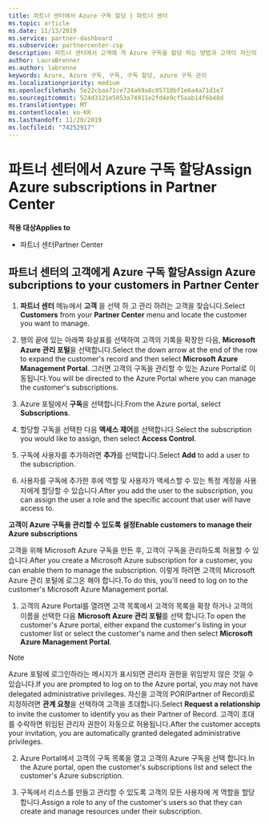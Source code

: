 ```yaml
---
title: 파트너 센터에서 Azure 구독 할당 | 파트너 센터
ms.topic: article
ms.date: 11/13/2019
ms.service: partner-dashboard
ms.subservice: partnercenter-csp
description: 파트너 센터에서 고객에 게 Azure 구독을 할당 하는 방법과 고객이 자신의 구독을 관리 하도록 설정 하는 방법을 알아봅니다.
author: LauraBrenner
ms.author: labrenne
keywords: Azure, Azure 구독, 구독, 구독 할당, azure 구독 관리
ms.localizationpriority: medium
ms.openlocfilehash: 5e22cbaa71ce724a69a8c05718bf1e6a4a71d1e7
ms.sourcegitcommit: 524d3121e5053a74911e2fd4e9cf5aab14f6b48d
ms.translationtype: MT
ms.contentlocale: ko-KR
ms.lasthandoff: 11/20/2019
ms.locfileid: "74252917"
---
```

# <a name="assign-azure-subscriptions-in-partner-center"></a><span data-ttu-id="036f3-104">파트너 센터에서 Azure 구독 할당</span><span class="sxs-lookup"><span data-stu-id="036f3-104">Assign Azure subscriptions in Partner Center</span></span>

<span data-ttu-id="036f3-105">**적용 대상**</span><span class="sxs-lookup"><span data-stu-id="036f3-105">**Applies to**</span></span>

-  <span data-ttu-id="036f3-106">파트너 센터</span><span class="sxs-lookup"><span data-stu-id="036f3-106">Partner Center</span></span>
 
## <a name="assign-azure-subcriptions-to-your-customers-in-partner-center"></a><span data-ttu-id="036f3-107">파트너 센터의 고객에게 Azure 구독 할당</span><span class="sxs-lookup"><span data-stu-id="036f3-107">Assign Azure subcriptions to your customers in Partner Center</span></span>

1. <span data-ttu-id="036f3-108">**파트너 센터** 메뉴에서 **고객** 을 선택 하 고 관리 하려는 고객을 찾습니다.</span><span class="sxs-lookup"><span data-stu-id="036f3-108">Select **Customers** from your **Partner Center** menu and locate the customer you want to manage.</span></span>

2.  <span data-ttu-id="036f3-109">행의 끝에 있는 아래쪽 화살표를 선택하여 고객의 기록을 확장한 다음, **Microsoft Azure 관리 포털**을 선택합니다.</span><span class="sxs-lookup"><span data-stu-id="036f3-109">Select the down arrow at the end of the row to expand the customer's record and then select **Microsoft Azure Management Portal**.</span></span> <span data-ttu-id="036f3-110">그러면 고객의 구독을 관리할 수 있는 Azure Portal로 이동됩니다.</span><span class="sxs-lookup"><span data-stu-id="036f3-110">You will be directed to the Azure Portal where you can manage the customer's subscriptions.</span></span> 

4. <span data-ttu-id="036f3-111">Azure 포털에서 **구독**을 선택합니다.</span><span class="sxs-lookup"><span data-stu-id="036f3-111">From the Azure portal, select **Subscriptions**.</span></span>

5. <span data-ttu-id="036f3-112">할당할 구독을 선택한 다음 **액세스 제어**를 선택합니다.</span><span class="sxs-lookup"><span data-stu-id="036f3-112">Select the subscription you would like to assign, then select **Access Control**.</span></span>

6. <span data-ttu-id="036f3-113">구독에 사용자를 추가하려면 **추가**를 선택합니다.</span><span class="sxs-lookup"><span data-stu-id="036f3-113">Select **Add** to add a user to the subscription.</span></span> 

7. <span data-ttu-id="036f3-114">사용자를 구독에 추가한 후에 역할 및 사용자가 액세스할 수 있는 특정 계정을 사용자에게 할당할 수 있습니다.</span><span class="sxs-lookup"><span data-stu-id="036f3-114">After you add the user to the subscription, you can assign the user a role and the specific account that user will have access to.</span></span> 

<span data-ttu-id="036f3-115">**고객이 Azure 구독을 관리할 수 있도록 설정**</span><span class="sxs-lookup"><span data-stu-id="036f3-115">**Enable customers to manage their Azure subscriptions**</span></span>

<span data-ttu-id="036f3-116">고객을 위해 Microsoft Azure 구독을 만든 후, 고객이 구독을 관리하도록 허용할 수 있습니다.</span><span class="sxs-lookup"><span data-stu-id="036f3-116">After you create a Microsoft Azure subscription for a customer, you can enable them to manage the subscription.</span></span> <span data-ttu-id="036f3-117">이렇게 하려면 고객의 Microsoft Azure 관리 포털에 로그온 해야 합니다.</span><span class="sxs-lookup"><span data-stu-id="036f3-117">To do this, you'll need to log on to the customer's Microsoft Azure Management portal.</span></span> 

1.  <span data-ttu-id="036f3-118">고객의 Azure Portal를 열려면 고객 목록에서 고객의 목록을 확장 하거나 고객의 이름을 선택한 다음 **Microsoft Azure 관리 포털**를 선택 합니다.</span><span class="sxs-lookup"><span data-stu-id="036f3-118">To open the customer's Azure portal, either expand the customer's listing in your customer list or select the customer's name and then select **Microsoft Azure Management Portal**.</span></span>
    
> [!NOTE]  
> <span data-ttu-id="036f3-119">Azure 포털에 로그인하라는 메시지가 표시되면 관리자 권한을 위임받지 않은 것일 수 있습니다.</span><span class="sxs-lookup"><span data-stu-id="036f3-119">If you are prompted to log on to the Azure portal, you may not have delegated administrative privileges.</span></span> <span data-ttu-id="036f3-120">자신을 고객의 POR(Partner of Record)로 지정하려면 **관계 요청**을 선택하여 고객을 초대합니다.</span><span class="sxs-lookup"><span data-stu-id="036f3-120">Select **Request a relationship** to invite the customer to identify you as their Partner of Record.</span></span> <span data-ttu-id="036f3-121">고객이 초대를 수락하면 위임된 관리자 권한이 자동으로 허용됩니다.</span><span class="sxs-lookup"><span data-stu-id="036f3-121">After the customer accepts your invitation, you are automatically granted delegated administrative privileges.</span></span> 

2.  <span data-ttu-id="036f3-122">Azure Portal에서 고객의 구독 목록을 열고 고객의 Azure 구독을 선택 합니다.</span><span class="sxs-lookup"><span data-stu-id="036f3-122">In the Azure portal, open the customer's subscriptions list and select the customer's Azure subscription.</span></span>

3.  <span data-ttu-id="036f3-123">구독에서 리소스를 만들고 관리할 수 있도록 고객의 모든 사용자에 게 역할을 할당 합니다.</span><span class="sxs-lookup"><span data-stu-id="036f3-123">Assign a role to any of the customer's users so that they can create and manage resources under their subscription.</span></span>


